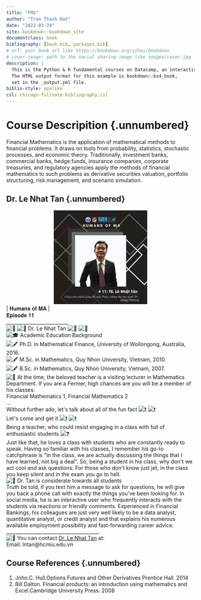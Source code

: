 ```yaml
--- 
title: "FM2"
author: "Tran Thanh Dat"
date: "2022-03-29"
site: bookdown::bookdown_site
documentclass: book
bibliography: [book.bib, packages.bib]
# url: your book url like https://bookdown.org/yihui/bookdown
# cover-image: path to the social sharing image like images/cover.jpg
description: |
  This is the Python & R fundamental courses on Datacamp, an interactive learning platform.
  The HTML output format for this example is bookdown::bs4_book,
  set in the _output.yml file.
biblio-style: apalike
csl: chicago-fullnote-bibliography.csl
---
```




# Course Descripition {.unnumbered}

Financial Mathematics is the application of mathematical methods to financial problems. It draws on tools from probability, statistics, stochastic processes, and economic theory. Traditionally, investment banks, commercial banks, hedge funds, insurance companies, corporate treasuries, and regulatory agencies apply the methods of financial mathematics to such problems as derivative securities valuation, portfolio structuring, risk management, and scenario simulation.

## Dr. Le Nhat Tan {.unnumbered}

<center>
<img height="250" width="250" alt="May be an image of 1 person and text" class="i09qtzwb n7fi1qx3 datstx6m pmk7jnqg j9ispegn kr520xx4 k4urcfbm bixrwtb6" referrerpolicy="origin-when-cross-origin" src="https://raw.githubusercontent.com/ThanhDatIU/image/main/thaytan.png">
</center>

<div class="kvgmc6g5 cxmmr5t8 oygrvhab hcukyx3x c1et5uql ii04i59q">
<div dir="auto" style="text-align: start;">| 𝐇𝐮𝐦𝐚𝐧𝐬 𝐨𝐟 𝐌𝐀 |
</div>
<div dir="auto" style="text-align: start;">𝐄𝐩𝐢𝐬𝐨𝐝𝐞 𝟏𝟏
</div>
<div dir="auto" style="text-align: start;">__________________________
</div>
<div dir="auto" style="text-align: start;">
<span class="pq6dq46d tbxw36s4 knj5qynh kvgmc6g5 ditlmg2l oygrvhab nvdbi5me sf5mxxl7 gl3lb2sf hhz5lgdu">
<img height="16" width="16" alt="📖" referrerpolicy="origin-when-cross-origin" src="https://static.xx.fbcdn.net/images/emoji.php/v9/t3d/2/16/1f4d6.png">
</span>
<span class="pq6dq46d tbxw36s4 knj5qynh kvgmc6g5 ditlmg2l oygrvhab nvdbi5me sf5mxxl7 gl3lb2sf hhz5lgdu">
<img height="16" width="16" alt="📖" referrerpolicy="origin-when-cross-origin" src="https://static.xx.fbcdn.net/images/emoji.php/v9/t3d/2/16/1f4d6.png">
</span>Dr. Le Nhat Tan
<span class="pq6dq46d tbxw36s4 knj5qynh kvgmc6g5 ditlmg2l oygrvhab nvdbi5me sf5mxxl7 gl3lb2sf hhz5lgdu">
<img height="16" width="16" alt="📖" referrerpolicy="origin-when-cross-origin" src="https://static.xx.fbcdn.net/images/emoji.php/v9/t3d/2/16/1f4d6.png">
</span>
<span class="pq6dq46d tbxw36s4 knj5qynh kvgmc6g5 ditlmg2l oygrvhab nvdbi5me sf5mxxl7 gl3lb2sf hhz5lgdu">
<img height="16" width="16" alt="📖" referrerpolicy="origin-when-cross-origin" src="https://static.xx.fbcdn.net/images/emoji.php/v9/t3d/2/16/1f4d6.png">
</span>
</div>
<div dir="auto" style="text-align: start;">
<span class="pq6dq46d tbxw36s4 knj5qynh kvgmc6g5 ditlmg2l oygrvhab nvdbi5me sf5mxxl7 gl3lb2sf hhz5lgdu">
<img height="16" width="16" alt="🎓" referrerpolicy="origin-when-cross-origin" src="https://static.xx.fbcdn.net/images/emoji.php/v9/tc4/2/16/1f393.png">
</span>Academic Education Background
</div>
<div dir="auto" style="text-align: start;">
<span class="pq6dq46d tbxw36s4 knj5qynh kvgmc6g5 ditlmg2l oygrvhab nvdbi5me sf5mxxl7 gl3lb2sf hhz5lgdu">
<img height="16" width="16" alt="🖋" referrerpolicy="origin-when-cross-origin" src="https://static.xx.fbcdn.net/images/emoji.php/v9/t56/2/16/1f58b.png">
</span>Ph.D.  in Mathematical Finance, University of Wollongong, Australia, 2016.
</div>
<div dir="auto" style="text-align: start;">
<span class="pq6dq46d tbxw36s4 knj5qynh kvgmc6g5 ditlmg2l oygrvhab nvdbi5me sf5mxxl7 gl3lb2sf hhz5lgdu">
<img height="16" width="16" alt="🖋" referrerpolicy="origin-when-cross-origin" src="https://static.xx.fbcdn.net/images/emoji.php/v9/t56/2/16/1f58b.png">
</span>M.Sc. in Mathematics, Quy Nhon University, Vietnam, 2010.
</div>
<div dir="auto" style="text-align: start;">
<span class="pq6dq46d tbxw36s4 knj5qynh kvgmc6g5 ditlmg2l oygrvhab nvdbi5me sf5mxxl7 gl3lb2sf hhz5lgdu">
<img height="16" width="16" alt="🖋" referrerpolicy="origin-when-cross-origin" src="https://static.xx.fbcdn.net/images/emoji.php/v9/t56/2/16/1f58b.png">
</span>B.Sc. in Mathematics, Quy Nhon University, Vietnam, 2007.
</div>
<div dir="auto" style="text-align: start;">
<span class="pq6dq46d tbxw36s4 knj5qynh kvgmc6g5 ditlmg2l oygrvhab nvdbi5me sf5mxxl7 gl3lb2sf hhz5lgdu">
<img height="16" width="16" alt="🏫" referrerpolicy="origin-when-cross-origin" src="https://static.xx.fbcdn.net/images/emoji.php/v9/tc7/2/16/1f3eb.png">
</span>At the time, the beloved teacher is a visiting lecturer in Mathematics Department. If you are a Fermer, high chances are you will be a member of his classes:
</div>
<div dir="auto" style="text-align: start;">Financial Mathematics 1, Financial Mathematics 2
</div>
<div dir="auto" style="text-align: start;">…
</div>
<div dir="auto" style="text-align: start;">Without further ado, let's talk about all of the fun fact
<span class="pq6dq46d tbxw36s4 knj5qynh kvgmc6g5 ditlmg2l oygrvhab nvdbi5me sf5mxxl7 gl3lb2sf hhz5lgdu">
<img height="16" width="16" alt="❗" referrerpolicy="origin-when-cross-origin" src="https://static.xx.fbcdn.net/images/emoji.php/v9/td1/2/16/2757.png">
</span>
<span class="pq6dq46d tbxw36s4 knj5qynh kvgmc6g5 ditlmg2l oygrvhab nvdbi5me sf5mxxl7 gl3lb2sf hhz5lgdu">
<img height="16" width="16" alt="❗" referrerpolicy="origin-when-cross-origin" src="https://static.xx.fbcdn.net/images/emoji.php/v9/td1/2/16/2757.png">
</span>
</div>
<div dir="auto" style="text-align: start;">Let's come and get it
<span class="pq6dq46d tbxw36s4 knj5qynh kvgmc6g5 ditlmg2l oygrvhab nvdbi5me sf5mxxl7 gl3lb2sf hhz5lgdu">
<img height="16" width="16" alt="❗" referrerpolicy="origin-when-cross-origin" src="https://static.xx.fbcdn.net/images/emoji.php/v9/td1/2/16/2757.png">
</span>
<span class="pq6dq46d tbxw36s4 knj5qynh kvgmc6g5 ditlmg2l oygrvhab nvdbi5me sf5mxxl7 gl3lb2sf hhz5lgdu">
<img height="16" width="16" alt="❗" referrerpolicy="origin-when-cross-origin" src="https://static.xx.fbcdn.net/images/emoji.php/v9/td1/2/16/2757.png">
</span>
</div>
<div dir="auto" style="text-align: start;">Being a teacher, who could resist engaging in a class with full of enthusiastic students
<span class="pq6dq46d tbxw36s4 knj5qynh kvgmc6g5 ditlmg2l oygrvhab nvdbi5me sf5mxxl7 gl3lb2sf hhz5lgdu">
<img height="16" width="16" alt="❓" referrerpolicy="origin-when-cross-origin" src="https://static.xx.fbcdn.net/images/emoji.php/v9/tcd/2/16/2753.png">
</span>
</div>
<div dir="auto" style="text-align: start;">Just like that, he loves a class with students who are constantly ready to speak. Having so familiar with his classes, I remember his go-to catchphrase is "in the class, we are actually discussing the things that I have learned, not big a deal". So, being a student in his class, why don't we act cool and ask questions. For those who don't know just jet, in the class you keep silent and in the exam you go to hell.
</div>
<div dir="auto" style="text-align: start;">
<span class="pq6dq46d tbxw36s4 knj5qynh kvgmc6g5 ditlmg2l oygrvhab nvdbi5me sf5mxxl7 gl3lb2sf hhz5lgdu">
<img height="16" width="16" alt="💝" referrerpolicy="origin-when-cross-origin" src="https://static.xx.fbcdn.net/images/emoji.php/v9/tb6/2/16/1f49d.png">
</span>Dr. Tan is considerate towards all students
</div>
<div dir="auto" style="text-align: start;"> Truth be told, if you text him a message to ask for questions, he will give you back a phone call with exactly the things you've been looking for. In social media, he is an interactive user who frequently interacts with the students via reactions or friendly comments. Experienced in Financial Bankings, his colleagues are just very well likely to be a data analyst, quantitative analyst, or credit analyst and that explains his numerous available employment possibility and fast-forwarding career advice. 
</div>
<div dir="auto" style="text-align: start;">_______________________________________
</div>
<div dir="auto" style="text-align: start;">
<span class="pq6dq46d tbxw36s4 knj5qynh kvgmc6g5 ditlmg2l oygrvhab nvdbi5me sf5mxxl7 gl3lb2sf hhz5lgdu">
<img height="16" width="16" alt="📌" referrerpolicy="origin-when-cross-origin" src="https://static.xx.fbcdn.net/images/emoji.php/v9/t4b/2/16/1f4cc.png">
</span> You can contact <a href="https://www.facebook.com/nhattan.le.94">Dr. Le Nhat Tan</a> at:
</div>
<div dir="auto" style="text-align: start;">Email: lntan@hcmiu.edu.vn
</div>
</div>

## Course References {.unnumbered}

1. John.C. Hull.Options Futures and Other Derivatives Prentice Hall. 2014
2. Bill Dalton. Financial products: an introduction using mathematics and Excel.Cambridge University Press. 2008
